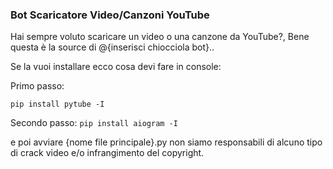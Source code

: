 ### Bot Scaricatore Video/Canzoni YouTube
Hai sempre voluto scaricare un video o una canzone da YouTube?, Bene questa è la source di @{inserisci chiocciola bot}..

Se la vuoi installare ecco cosa devi fare in console:

Primo passo:

```pip install pytube -I```

Secondo passo:
```pip install aiogram -I```


e poi avviare {nome file principale}.py
non siamo responsabili di alcuno tipo di crack video e/o infrangimento del copyright.
